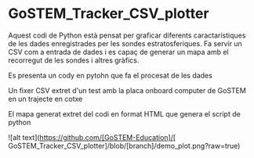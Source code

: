 # GoSTEM_Tracker_CSV_plotter

Aquest codi de Python està pensat per graficar diferents caractarístiques de les dades enregistrades per les sondes estratosferiques. Fa servir un CSV com a entrada de dades i es capaç de generar un mapa amb el recorregut de les sondes i altres gràfics. 

Es presenta un cody en pytohn que fa el procesat de les dades

Un fixer CSV extret d'un test amb la placa onboard computer de GoSTEM en un trajecte en cotxe

El mapa generat extret del codi en format HTML que genera el script de python

![alt text](https://github.com/[GoSTEM-Education]/[
GoSTEM_Tracker_CSV_plotter]/blob/[branch]/demo_plot.png?raw=true)
